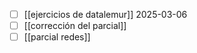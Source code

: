 - [ ] [[ejercicios de datalemur]] 2025-03-06
- [ ] [[corrección del parcial]] 
- [ ] [[parcial redes]]